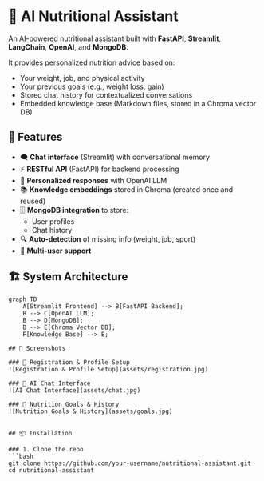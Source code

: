 # 🥗 AI Nutritional Assistant

An AI-powered nutritional assistant built with **FastAPI**, **Streamlit**, **LangChain**, **OpenAI**, and **MongoDB**.

It provides personalized nutrition advice based on:
- Your weight, job, and physical activity
- Your previous goals (e.g., weight loss, gain)
- Stored chat history for contextualized conversations
- Embedded knowledge base (Markdown files, stored in a Chroma vector DB)

## 🚀 Features

- 🗨️ **Chat interface** (Streamlit) with conversational memory
- ⚡ **RESTful API** (FastAPI) for backend processing
- 🤖 **Personalized responses** with OpenAI LLM
- 📚 **Knowledge embeddings** stored in Chroma (created once and reused)
- 🗄️ **MongoDB integration** to store:
  - User profiles
  - Chat history
- 🔍 **Auto-detection** of missing info (weight, job, sport)
- 👥 **Multi-user support**

## 🏗️ System Architecture

```mermaid
graph TD
    A[Streamlit Frontend] --> B[FastAPI Backend];
    B --> C[OpenAI LLM];
    B --> D[MongoDB];
    B --> E[Chroma Vector DB];
    F[Knowledge Base] --> E;

## 📸 Screenshots

### 🔹 Registration & Profile Setup
![Registration & Profile Setup](assets/registration.jpg)

### 🔹 AI Chat Interface  
![AI Chat Interface](assets/chat.jpg)

### 🔹 Nutrition Goals & History
![Nutrition Goals & History](assets/goals.jpg)


## 📦 Installation

### 1. Clone the repo
```bash
git clone https://github.com/your-username/nutritional-assistant.git
cd nutritional-assistant